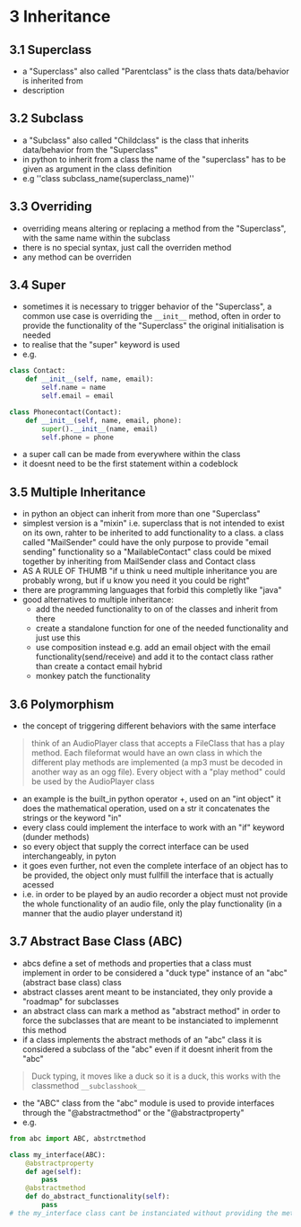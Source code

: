 # 3 Inheritance
## 3.1 Superclass
- a "Superclass" also called "Parentclass" is the class thats data/behavior is inherited from
- description

## 3.2 Subclass
- a "Subclass" also called "Childclass" is the class that inherits data/behavior from the "Superclass"
- in python to inherit from a class the name of the "superclass" has to be given as argument in the class definition
- e.g ''class subclass_name(superclass_name)''

## 3.3 Overriding
- overriding means altering or replacing a method from the "Superclass", with the same name within the subclass
- there is no special syntax, just call the overriden method
- any method can be overriden

## 3.4 Super
- sometimes it is necessary to trigger behavior of the "Superclass", a common use case is overriding the ``__init__`` method, often in order to provide the functionality of the "Superclass" the original initialisation is needed
- to realise that the "super" keyword is used
- e.g.
````python
class Contact:
    def __init__(self, name, email):
        self.name = name
        self.email = email

class Phonecontact(Contact):
    def __init__(self, name, email, phone):
        super().__init__(name, email)
        self.phone = phone
````
- a super call can be made from everywhere within the class
- it doesnt need to be the first statement within a codeblock

## 3.5 Multiple Inheritance
- in python an object can inherit from more than one "Superclass"
- simplest version is a "mixin" i.e. superclass that is not intended to exist on its own, rahter to be inherited to add functionality to a class. a class called "MailSender" could have the only purpose to provide "email sending" functionality so a "MailableContact" class could be mixed together by inheriting from MailSender class and Contact class
- AS A RULE OF THUMB "if u think u need multiple inheritance you are probably wrong, but if u know you need it you could be right"
- there are programming languages that forbid this completly like "java"
- good alternatives to multiple inheritance:
    - add the needed functionality to on of the classes and inherit from there
    - create a standalone function for one of the needed functionality and just use this
    - use composition instead e.g. add an email object with the email functionality(send/receive) and add it to the contact class rather than create a contact email hybrid
    - monkey patch the functionality

## 3.6 Polymorphism
- the concept of triggering different behaviors with the same interface
> think of an AudioPlayer class that accepts a FileClass that has a play method. Each fileformat would have an own class in which the different play methods are implemented (a mp3 must be decoded in another way as an ogg file). Every object with a "play method" could be used by the AudioPlayer class
- an example is the built_in python operator +, used on an "int object" it does the mathematical operation, used on a str it concatenates the strings or the keyword "in"
- every class could implement the interface to work with an "if" keyword (dunder methods)
- so every object that supply the correct interface can be used interchangeably, in pyton
- it goes even further, not even the complete interface of an object has to be provided, the object only must fullfill the interface that is actually acessed
- i.e. in order to be played by an audio recorder a object must not provide the whole functionality of an audio file, only the play functionality (in a manner that the audio player understand it)

## 3.7 Abstract Base Class (ABC)
- abcs define a set of methods and properties that a class must implement in order to be considered a "duck type" instance of an "abc" (abstract base class) class
- abstract classes arent meant to be instanciated, they only provide a "roadmap" for subclasses
- an abstract class can mark a method as "abstract method" in order to force the subclasses that are meant to be instanciated to implemennt this method
- if a class implements the abstract methods of an "abc" class it is considered a subclass of the "abc" even if it doesnt inherit from the "abc" 
> Duck typing, it moves like a duck so it is a duck, this works with the classmethod ``__subclasshook__``
- the "ABC" class from the "abc" module is used to provide interfaces through the "@abstractmethod" or the "@abstractproperty"
- e.g.
````python
from abc import ABC, abstrctmethod

class my_interface(ABC):
    @abstractproperty
    def age(self):
        pass
    @abstractmethod
    def do_abstract_functionality(self):
        pass
# the my_interface class cant be instanciated without providing the method and the property(variable)
````